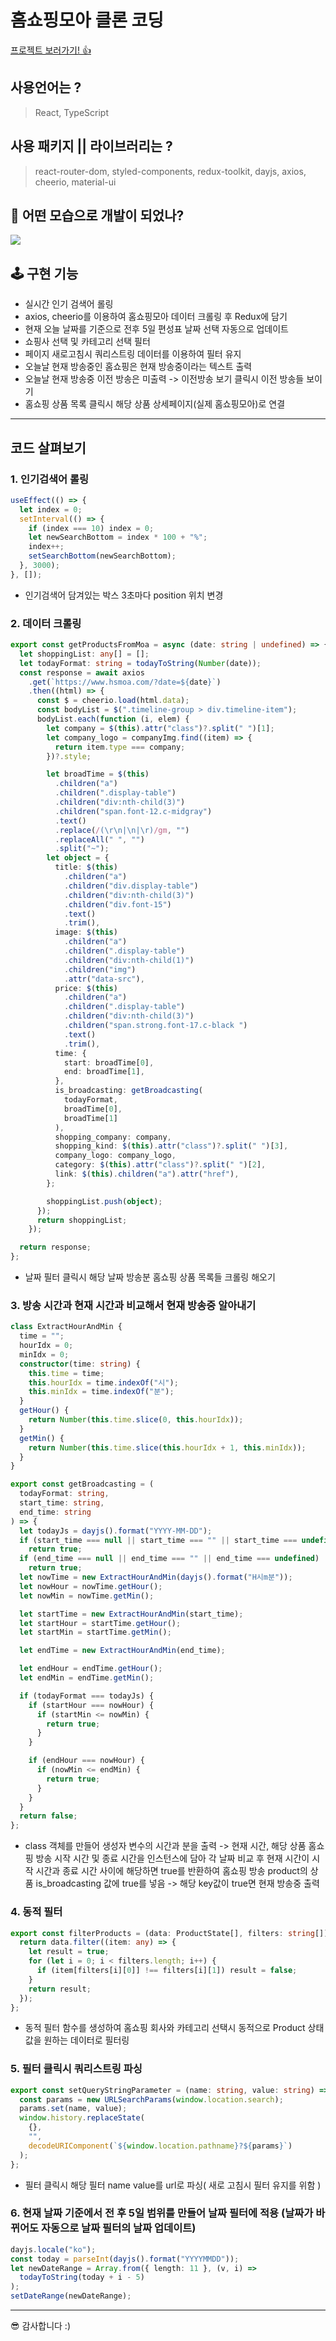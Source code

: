 # 홈쇼핑모아 클론 코딩

[프로젝트 보러가기! 👍](https://homemoa-feea9.web.app/)

## 사용언어는 ?

> React, TypeScript

## 사용 패키지 || 라이브러리는 ?

> react-router-dom, styled-components, redux-toolkit, dayjs, axios, cheerio, material-ui

## 👀 어떤 모습으로 개발이 되었나?

![](https://images.velog.io/images/hoon_dev/post/88d743b9-ab9b-45fe-a5c1-73cf5c73679d/image.png)

## 🕹 구현 기능

- 실시간 인기 검색어 롤링
- axios, cheerio를 이용하여 홈쇼핑모아 데이터 크롤링 후 Redux에 담기
- 현재 오늘 날짜를 기준으로 전후 5일 편성표 날짜 선택 자동으로 업데이트
- 쇼핑사 선택 및 카테고리 선택 필터
- 페이지 새로고침시 쿼리스트링 데이터를 이용하여 필터 유지
- 오늘날 현재 방송중인 홈쇼핑은 현재 방송중이라는 텍스트 출력
- 오늘날 현재 방송중 이전 방송은 미출력 -> 이전방송 보기 클릭시 이전 방송들 보이기
- 홈쇼핑 상품 목록 클릭시 해당 상품 상세페이지(실제 홈쇼핑모아)로 연결

---

## 코드 살펴보기

### 1. 인기검색어 롤링

```ts
useEffect(() => {
  let index = 0;
  setInterval(() => {
    if (index === 10) index = 0;
    let newSearchBottom = index * 100 + "%";
    index++;
    setSearchBottom(newSearchBottom);
  }, 3000);
}, []);
```

- 인기검색어 담겨있는 박스 3초마다 position 위치 변경

### 2. 데이터 크롤링

```ts
export const getProductsFromMoa = async (date: string | undefined) => {
  let shoppingList: any[] = [];
  let todayFormat: string = todayToString(Number(date));
  const response = await axios
    .get(`https://www.hsmoa.com/?date=${date}`)
    .then((html) => {
      const $ = cheerio.load(html.data);
      const bodyList = $(".timeline-group > div.timeline-item");
      bodyList.each(function (i, elem) {
        let company = $(this).attr("class")?.split(" ")[1];
        let company_logo = companyImg.find((item) => {
          return item.type === company;
        })?.style;

        let broadTime = $(this)
          .children("a")
          .children(".display-table")
          .children("div:nth-child(3)")
          .children("span.font-12.c-midgray")
          .text()
          .replace(/(\r\n|\n|\r)/gm, "")
          .replaceAll(" ", "")
          .split("~");
        let object = {
          title: $(this)
            .children("a")
            .children("div.display-table")
            .children("div:nth-child(3)")
            .children("div.font-15")
            .text()
            .trim(),
          image: $(this)
            .children("a")
            .children(".display-table")
            .children("div:nth-child(1)")
            .children("img")
            .attr("data-src"),
          price: $(this)
            .children("a")
            .children(".display-table")
            .children("div:nth-child(3)")
            .children("span.strong.font-17.c-black ")
            .text()
            .trim(),
          time: {
            start: broadTime[0],
            end: broadTime[1],
          },
          is_broadcasting: getBroadcasting(
            todayFormat,
            broadTime[0],
            broadTime[1]
          ),
          shopping_company: company,
          shopping_kind: $(this).attr("class")?.split(" ")[3],
          company_logo: company_logo,
          category: $(this).attr("class")?.split(" ")[2],
          link: $(this).children("a").attr("href"),
        };

        shoppingList.push(object);
      });
      return shoppingList;
    });

  return response;
};
```

- 날짜 필터 클릭시 해당 날짜 방송분 홈쇼핑 상품 목록들 크롤링 해오기

### 3. 방송 시간과 현재 시간과 비교해서 현재 방송중 알아내기

```ts
class ExtractHourAndMin {
  time = "";
  hourIdx = 0;
  minIdx = 0;
  constructor(time: string) {
    this.time = time;
    this.hourIdx = time.indexOf("시");
    this.minIdx = time.indexOf("분");
  }
  getHour() {
    return Number(this.time.slice(0, this.hourIdx));
  }
  getMin() {
    return Number(this.time.slice(this.hourIdx + 1, this.minIdx));
  }
}

export const getBroadcasting = (
  todayFormat: string,
  start_time: string,
  end_time: string
) => {
  let todayJs = dayjs().format("YYYY-MM-DD");
  if (start_time === null || start_time === "" || start_time === undefined)
    return true;
  if (end_time === null || end_time === "" || end_time === undefined)
    return true;
  let nowTime = new ExtractHourAndMin(dayjs().format("H시m분"));
  let nowHour = nowTime.getHour();
  let nowMin = nowTime.getMin();

  let startTime = new ExtractHourAndMin(start_time);
  let startHour = startTime.getHour();
  let startMin = startTime.getMin();

  let endTime = new ExtractHourAndMin(end_time);

  let endHour = endTime.getHour();
  let endMin = endTime.getMin();

  if (todayFormat === todayJs) {
    if (startHour === nowHour) {
      if (startMin <= nowMin) {
        return true;
      }
    }

    if (endHour === nowHour) {
      if (nowMin <= endMin) {
        return true;
      }
    }
  }
  return false;
};
```

- class 객체를 만들어 생성자 변수의 시간과 분을 출력 -> 현재 시간, 해당 상품 홈쇼핑 방송 시작 시간 및 종료 시간을 인스턴스에 담아 각 날짜 비교 후 현재 시간이 시작 시간과 종료 시간 사이에 해당하면 true를 반환하여 홈쇼핑 방송 product의 상품 is_broadcasting 값에 true를 넣음 -> 해당 key값이 true면 현재 방송중 출력

### 4. 동적 필터

```ts
export const filterProducts = (data: ProductState[], filters: string[]) => {
  return data.filter((item: any) => {
    let result = true;
    for (let i = 0; i < filters.length; i++) {
      if (item[filters[i][0]] !== filters[i][1]) result = false;
    }
    return result;
  });
};
```

- 동적 필터 함수를 생성하여 홈쇼핑 회사와 카테고리 선택시 동적으로 Product 상태값을 원하는 데이터로 필터링

### 5. 필터 클릭시 쿼리스트링 파싱

```ts
export const setQueryStringParameter = (name: string, value: string) => {
  const params = new URLSearchParams(window.location.search);
  params.set(name, value);
  window.history.replaceState(
    {},
    "",
    decodeURIComponent(`${window.location.pathname}?${params}`)
  );
};
```

- 필터 클릭시 해당 필터 name value를 url로 파싱( 새로 고침시 필터 유지를 위함 )

### 6. 현재 날짜 기준에서 전 후 5일 범위를 만들어 날짜 필터에 적용 (날짜가 바뀌어도 자동으로 날짜 필터의 날짜 업데이트)

```ts
dayjs.locale("ko");
const today = parseInt(dayjs().format("YYYYMMDD"));
let newDateRange = Array.from({ length: 11 }, (v, i) =>
  todayToString(today + i - 5)
);
setDateRange(newDateRange);
```

---

😎 감사합니다 :)
